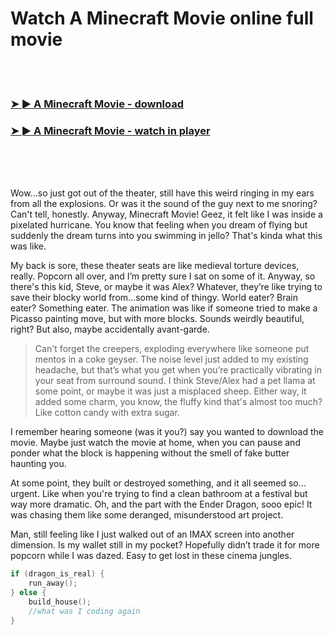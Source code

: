 <h1>Watch A Minecraft Movie online full movie</h1>


<br><br>

<h3><a href="https://Hals-swartuedanna1975.github.io/xvqlkebalj/">➤ ► A Minecraft Movie - download</a></h3> 
<h3><a href="https://Hals-swartuedanna1975.github.io/xvqlkebalj/">➤ ► A Minecraft Movie - watch in player</a></h3>


<br><br><br>


Wow…so just got out of the theater, still have this weird ringing in my ears from all the explosions. Or was it the sound of the guy next to me snoring? Can't tell, honestly. Anyway, Minecraft Movie! Geez, it felt like I was inside a pixelated hurricane. You know that feeling when you dream of flying but suddenly the dream turns into you swimming in jello? That's kinda what this was like.

My back is sore, these theater seats are like medieval torture devices, really. Popcorn all over, and I’m pretty sure I sat on some of it. Anyway, so there's this kid, Steve, or maybe it was Alex? Whatever, they’re like trying to save their blocky world from...some kind of thingy. World eater? Brain eater? Something eater. The animation was like if someone tried to make a Picasso painting move, but with more blocks. Sounds weirdly beautiful, right? But also, maybe accidentally avant-garde.

> Can't forget the creepers, exploding everywhere like someone put mentos in a coke geyser. The noise level just added to my existing headache, but that’s what you get when you’re practically vibrating in your seat from surround sound. I think Steve/Alex had a pet llama at some point, or maybe it was just a misplaced sheep. Either way, it added some charm, you know, the fluffy kind that's almost too much? Like cotton candy with extra sugar.

I remember hearing someone (was it you?) say you wanted to download the movie. Maybe just watch the movie at home, when you can pause and ponder what the block is happening without the smell of fake butter haunting you.

At some point, they built or destroyed something, and it all seemed so… urgent. Like when you're trying to find a clean bathroom at a festival but way more dramatic. Oh, and the part with the Ender Dragon, sooo epic! It was chasing them like some deranged, misunderstood art project.

Man, still feeling like I just walked out of an IMAX screen into another dimension. Is my wallet still in my pocket? Hopefully didn’t trade it for more popcorn while I was dazed. Easy to get lost in these cinema jungles.

```cpp
if (dragon_is_real) {
    run_away();
} else {
    build_house();
    //what was I coding again
}
```
